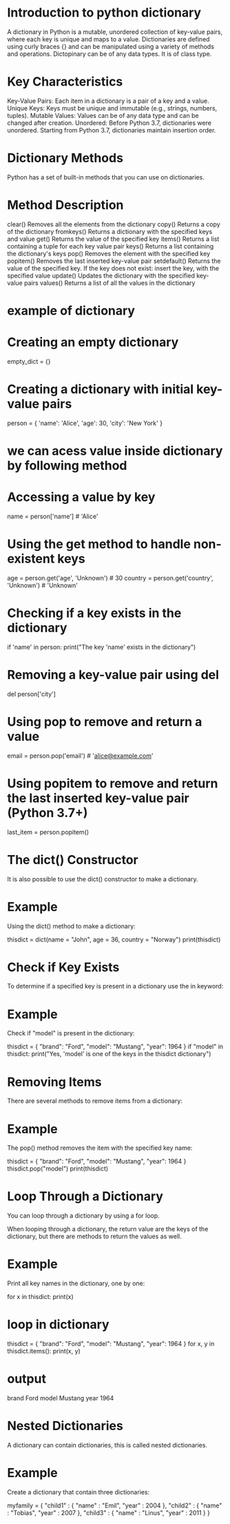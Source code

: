 # Introduction to python dictionary

A dictionary in Python is a mutable, unordered collection of key-value pairs, where each key is unique and maps to a value. Dictionaries are defined using curly braces {} and can be manipulated using a variety of methods and operations. Dictopinary can be of any data types. It is of class type.

 # Key Characteristics
Key-Value Pairs: Each item in a dictionary is a pair of a key and a value.
Unique Keys: Keys must be unique and immutable (e.g., strings, numbers, tuples).
Mutable Values: Values can be of any data type and can be changed after creation.
Unordered: Before Python 3.7, dictionaries were unordered. Starting from Python 3.7, dictionaries maintain insertion order.



# Dictionary Methods
Python has a set of built-in methods that you can use on dictionaries.

# Method	Description
clear()	Removes all the elements from the dictionary
copy()	Returns a copy of the dictionary
fromkeys()	Returns a dictionary with the specified keys and value
get()	Returns the value of the specified key
items()	Returns a list containing a tuple for each key value pair
keys()	Returns a list containing the dictionary's keys
pop()	Removes the element with the specified key
popitem()	Removes the last inserted key-value pair
setdefault()	Returns the value of the specified key. If the key does not exist: insert the key, with the specified value
update()	Updates the dictionary with the specified key-value pairs
values()	Returns a list of all the values in the dictionary


# example of dictionary
# Creating an empty dictionary
empty_dict = {}

# Creating a dictionary with initial key-value pairs
person = {
    'name': 'Alice',
    'age': 30,
    'city': 'New York'
}

# we can acess value inside dictionary by following method

# Accessing a value by key
name = person['name']  # 'Alice'

# Using the get method to handle non-existent keys
age = person.get('age', 'Unknown')  # 30
country = person.get('country', 'Unknown')  # 'Unknown'


# Checking if a key exists in the dictionary
if 'name' in person:
    print("The key 'name' exists in the dictionary")


# Removing a key-value pair using del
del person['city']

# Using pop to remove and return a value
email = person.pop('email')  # 'alice@example.com'

# Using popitem to remove and return the last inserted key-value pair (Python 3.7+)
last_item = person.popitem()


# The dict() Constructor
It is also possible to use the dict() constructor to make a dictionary.

# Example
Using the dict() method to make a dictionary:

thisdict = dict(name = "John", age = 36, country = "Norway")
print(thisdict)


# Check if Key Exists
To determine if a specified key is present in a dictionary use the in keyword:

# Example
Check if "model" is present in the dictionary:

thisdict = {
  "brand": "Ford",
  "model": "Mustang",
  "year": 1964
}
if "model" in thisdict:
  print("Yes, 'model' is one of the keys in the thisdict dictionary")


#  Removing Items
There are several methods to remove items from a dictionary:

# Example
The pop() method removes the item with the specified key name:

thisdict = {
  "brand": "Ford",
  "model": "Mustang",
  "year": 1964
}
thisdict.pop("model")
print(thisdict)

# Loop Through a Dictionary
You can loop through a dictionary by using a for loop.

When looping through a dictionary, the return value are the keys of the dictionary, but there are methods to return the values as well.

# Example
Print all key names in the dictionary, one by one:

for x in thisdict:
  print(x)

  # loop in dictionary
  thisdict =	{
  "brand": "Ford",
  "model": "Mustang",
  "year": 1964
}
for x, y in thisdict.items():
  print(x, y)
  # output
  brand Ford
model Mustang
year 1964


# Nested Dictionaries
A dictionary can contain dictionaries, this is called nested dictionaries.

# Example
Create a dictionary that contain three dictionaries:

myfamily = {
  "child1" : {
    "name" : "Emil",
    "year" : 2004
  },
  "child2" : {
    "name" : "Tobias",
    "year" : 2007
  },
  "child3" : {
    "name" : "Linus",
    "year" : 2011
  }
}